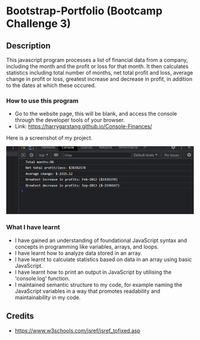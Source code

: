 # Bootstrap-Portfolio (Bootcamp Challenge 3)

## Description 
This javascript program processes a list of financial data from a company, including the month and the profit or loss for that month. It then calculates statistics including total number of months, net total profit and loss, average change in profit or loss, greatest increase and decrease in profit, in addition to the dates at which these occured. 

### How to use this program

* Go to the website page, this will be blank, and access the console through the developer tools of your browser. 
* Link: https://harrygarstang.github.io/Console-Finances/

Here is a screenshot of my project. 

![Image of console print](./images/consolefinances-screenshot.png)


### What I have learnt 

* I have gained an understanding of foundational JavaScript syntax and concepts in programming like variables, arrays, and loops. 
* I have learnt how to analyze data stored in an array. 
* I have learnt to calculate statistics based on data in an array using basic JavaScript. 
* I have learnt how to print an output in JavaScript by utilising the 'console.log' function. 
* I maintained semantic structure to my code, for example naming the JavaScript variables in a way that promotes readability and maintainability in my code. 

## Credits 

* https://www.w3schools.com/jsref/jsref_tofixed.asp